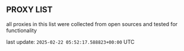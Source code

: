 ## PROXY LIST

all proxies in this list were collected from open sources and tested for functionality

last update: `2025-02-22 05:52:17.588823+00:00` UTC